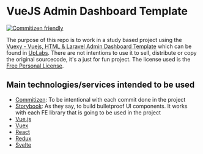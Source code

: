 # VueJS Admin Dashboard Template

[![Commitizen friendly](https://img.shields.io/badge/commitizen-friendly-brightgreen.svg)](http://commitizen.github.io/cz-cli/)

The purpose of this repo is to work in a study based project using the [Vuexy - Vuejs, HTML & Laravel Admin Dashboard Template](https://www.uplabs.com/posts/vuesax-admin-dashboard-template-ecommerce-grid-page) which can be found in [UpLabs](https://www.uplabs.com/). There are not intentions to use it to sell, distribute or copy the original sourcecode, it's a just for fun project. The license used is the [Free Personal License](https://www.uplabs.com/premium/license).

## Main technologies/services intended to be used
* [Commitizen](https://github.com/commitizen): To be intentional with each commit done in the project
* [Storybook](https://storybook.js.org/): As they say, to build bulletproof UI components. It works with each FE library that is going to be used in the project
* [Vue.js](https://vuejs.org/)
* [Vuex](https://vuex.vuejs.org/)
* [React](https://reactjs.org/)
* [Redux](https://redux.js.org/)
* [Svelte](https://svelte.dev/)
